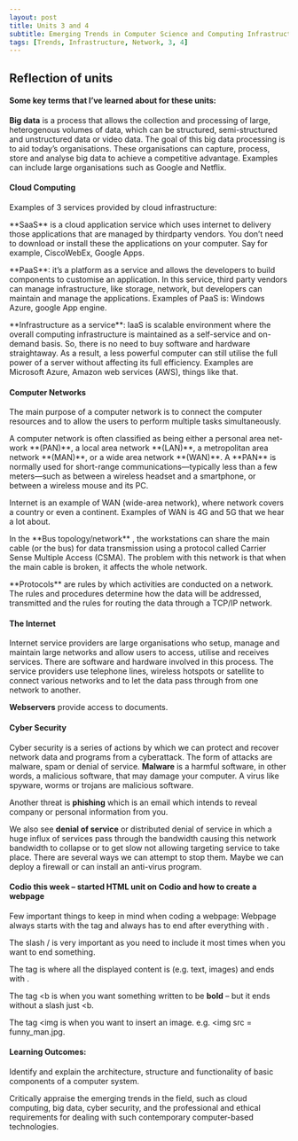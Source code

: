 ```yaml
---
layout: post
title: Units 3 and 4
subtitle: Emerging Trends in Computer Science and Computing Infrastructure and Network
tags: [Trends, Infrastructure, Network, 3, 4]
---
```


## Reflection of units

#### Some key terms that I’ve learned about for these units:
**Big data** is a process that allows the collection and processing of large, heterogenous volumes of data, which can be structured, semi-structured and unstructured data or video data. The goal of this big data processing is to aid today’s organisations. These organisations can capture, process, store and analyse big data to achieve a competitive advantage. Examples can include large organisations such as Google and Netflix.

#### Cloud Computing
Examples of 3 services provided by cloud infrastructure:
<p> **SaaS** is a cloud application service which uses internet to delivery those applications that are managed by thirdparty vendors. You don’t need to download or install these the applications on your computer. Say for example, CiscoWebEx, Google Apps.</p>
**PaaS**: it’s a platform as a service and allows the developers to build components to customise an application. In this service, third party vendors can manage infrastructure, like storage, network, but developers can maintain and manage the applications. Examples of PaaS is: Windows Azure, google App engine.</p>
**Infrastructure as a service**: IaaS is scalable environment where the overall computing infrastructure is maintained as a self-service and on-demand basis. So, there is no need to buy software and hardware straightaway. As a result, a less powerful computer can still utilise the full power of a server without affecting its full efficiency. Examples are Microsoft Azure, Amazon web services (AWS), things like that.</p>

#### Computer Networks
The main purpose of a computer network is to connect the computer resources and to allow the users to perform multiple tasks simultaneously.</p>
<p> A computer network is often classified as being either a personal area net-work **(PAN)**, a local area network **(LAN)**, a metropolitan area network **(MAN)**, or a wide area network **(WAN)**.
A **PAN** is normally used for short-range communications—typically less than a few meters—such as between a wireless headset and a smartphone, or between a wireless mouse and its PC.</p>
Internet is an example of WAN (wide-area network), where network covers a country or even a continent. Examples of WAN is 4G and 5G that we hear a lot about.</p> 
In the **Bus topology/network** , the workstations can share the main cable (or the bus) for data transmission using a protocol called Carrier Sense Multiple Access (CSMA). The problem with this network is that when the main cable is broken, it affects the whole network.</p>
**Protocols** are rules by which activities are conducted on a network. The rules and procedures determine how the data will be addressed, transmitted and the rules for routing the data through a TCP/IP network.</p>

#### The Internet
Internet service providers are large organisations who setup, manage and maintain large networks and allow users to access, utilise and receives services. There are software and hardware involved in this process. The service providers use telephone lines, wireless hotspots or satellite to connect various networks and to let the data pass through from one network to another.</p>
**Webservers** provide access to documents.</p>

#### Cyber Security
Cyber security is a series of actions by which we can protect and recover network data and programs from a cyberattack. The form of attacks are malware, spam or denial of service.
**Malware** is a harmful software, in other words, a malicious software, that may damage your computer. A virus like spyware, worms or trojans are malicious software.</p>
Another threat is **phishing** which is an email which intends to reveal company or personal information from you.</p>
We also see **denial of service** or distributed denial of service in which a huge influx of services pass through the bandwidth causing this network bandwidth to collapse or to get slow not allowing targeting service to take place. There are several ways we can attempt to stop them. Maybe we can deploy a firewall or can install an anti-virus program.</p>


#### Codio this week – started HTML unit on Codio and how to create a webpage
Few important things to keep in mind when coding a webpage:
Webpage always starts with the tag <html> and always has to end after everything with </html>.</p>
The slash / is very important as you need to include it most times when you want to end something.</p>
The tag <body> is where all the displayed content is (e.g. text, images) and ends with </body>.</p>
The tag <b is when you want something written to be **bold** – but it ends without a slash just <b.</p>
The tag <img is when you want to insert an image.                     e.g. <img src = funny_man.jpg.</p>





#### Learning Outcomes:
Identify and explain the architecture, structure and functionality of basic components of a computer system.</p> 
Critically appraise the emerging trends in the field, such as cloud computing, big data, cyber security, and the professional and ethical requirements for dealing with such contemporary computer-based technologies.</p>
